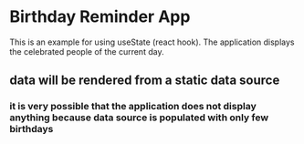 # Birthday Reminder App

This is an example for using useState (react hook).
The application displays the celebrated people of the current day.

## data will be rendered from a static data source

### it is very possible that the application does not display anything because data source is populated with only few birthdays
